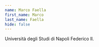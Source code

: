```yaml
---
name: Marco Faella
first_name: Marco
last_name: Faella
hide: false
---
```

Università degli Studi di Napoli Federico II.